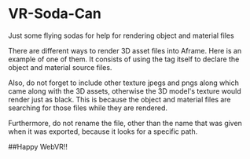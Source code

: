 # VR-Soda-Can
Just some flying sodas for help for rendering object and material files


There are different ways to render 3D asset files into Aframe. Here is an example of one of them. It consists of using the <a-entity> tag itself to declare the object and material source files.


Also, do not forget to include other texture jpegs and pngs along which came along with the 3D assets, otherwise the 3D model's texture would render just as black. This is because the object and material files are searching for those files while they are rendered. 

Furthermore, do not rename the file, other than the name that was given when it was exported, because it looks for a specific path.

##Happy WebVR!!
